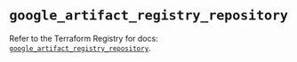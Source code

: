 # `google_artifact_registry_repository`

Refer to the Terraform Registry for docs: [`google_artifact_registry_repository`](https://registry.terraform.io/providers/hashicorp/google/6.45.0/docs/resources/artifact_registry_repository).
